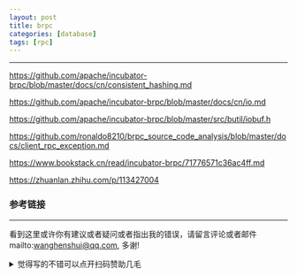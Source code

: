 ```yaml
---
layout: post
title: brpc
categories: [database]
tags: [rpc]
---
```



---



https://github.com/apache/incubator-brpc/blob/master/docs/cn/consistent_hashing.md

https://github.com/apache/incubator-brpc/blob/master/docs/cn/io.md

https://github.com/apache/incubator-brpc/blob/master/src/butil/iobuf.h

https://github.com/ronaldo8210/brpc_source_code_analysis/blob/master/docs/client_rpc_exception.md

https://www.bookstack.cn/read/incubator-brpc/71776571c36ac4ff.md

https://zhuanlan.zhihu.com/p/113427004

### 参考链接

---

看到这里或许你有建议或者疑问或者指出我的错误，请留言评论或者邮件mailto:wanghenshui@qq.com, 多谢! 
<details>
<summary>觉得写的不错可以点开扫码赞助几毛</summary>
<img src="https://wanghenshui.github.io/assets/wepay.png" alt="微信转账">
</details>